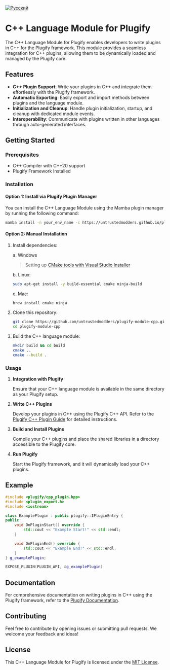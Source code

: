 [![Русский](https://img.shields.io/badge/Русский-%F0%9F%87%B7%F0%9F%87%BA-green?style=for-the-badge)](README_ru.md)

# C++ Language Module for Plugify

The C++ Language Module for Plugify enables developers to write plugins in C++ for the Plugify framework. This module provides a seamless integration for C++ plugins, allowing them to be dynamically loaded and managed by the Plugify core.

## Features

- **C++ Plugin Support**: Write your plugins in C++ and integrate them effortlessly with the Plugify framework.
- **Automatic Exporting**: Easily export and import methods between plugins and the language module.
- **Initialization and Cleanup**: Handle plugin initialization, startup, and cleanup with dedicated module events.
- **Interoperability**: Communicate with plugins written in other languages through auto-generated interfaces.

## Getting Started

### Prerequisites

- C++ Compiler with C++20 support
- Plugify Framework Installed

### Installation

#### Option 1: Install via Plugify Plugin Manager

You can install the C++ Language Module using the Mamba plugin manager by running the following command:

```bash
mamba install -n your_env_name -c https://untrustedmodders.github.io/plugify-module-cpp/ plugify-module-cpp
```

#### Option 2: Manual Installation

1. Install dependencies:  

   a. Windows
   > Setting up [CMake tools with Visual Studio Installer](https://learn.microsoft.com/en-us/cpp/build/cmake-projects-in-visual-studio#installation)

   b. Linux:
   ```sh
   sudo apt-get install -y build-essential cmake ninja-build
   ```

   c. Mac:
   ```sh
   brew install cmake ninja
   ```

2. Clone this repository:

    ```bash
    git clone https://github.com/untrustedmodders/plugify-module-cpp.git --recursive
    cd plugify-module-cpp
    ```

3. Build the C++ language module:

    ```bash
    mkdir build && cd build
    cmake ..
    cmake --build .
    ```

### Usage

1. **Integration with Plugify**

   Ensure that your C++ language module is available in the same directory as your Plugify setup.

2. **Write C++ Plugins**

   Develop your plugins in C++ using the Plugify C++ API. Refer to the [Plugify C++ Plugin Guide](https://untrustedmodders.github.io/languages/cpp/first-plugin) for detailed instructions.

3. **Build and Install Plugins**

   Compile your C++ plugins and place the shared libraries in a directory accessible to the Plugify core.

4. **Run Plugify**

   Start the Plugify framework, and it will dynamically load your C++ plugins.

## Example

```c++
#include <plugify/cpp_plugin.hpp>
#include <plugin_export.h>
#include <iostream>

class ExamplePlugin : public plugify::IPluginEntry {
public:
	void OnPluginStart() override {
		std::cout << "Example Start!" << std::endl;
	}

	void OnPluginEnd() override {
		std::cout << "Example End!" << std::endl;
	}
} g_examplePlugin;

EXPOSE_PLUGIN(PLUGIN_API, &g_examplePlugin)
```

## Documentation

For comprehensive documentation on writing plugins in C++ using the Plugify framework, refer to the [Plugify Documentation](https://untrustedmodders.github.io).

## Contributing

Feel free to contribute by opening issues or submitting pull requests. We welcome your feedback and ideas!

## License

This C++ Language Module for Plugify is licensed under the [MIT License](LICENSE).
